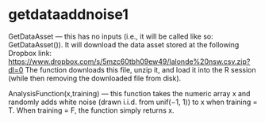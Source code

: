 # getdataaddnoise1

GetDataAsset — this has no inputs (i.e., it will be called like so: GetDataAsset()). It
will download the data asset stored at the following Dropbox link:
https://www.dropbox.com/s/5mzc60tbh09ew49/lalonde%20nsw.csv.zip?dl=0
The function downloads this file, unzip it, and load it into the R session (while then removing the
downloaded file from disk).


AnalysisFunction(x,training) — this function takes the numeric array x and randomly adds white
noise (drawn i.i.d. from unif(−1, 1)) to x when training = T. When training = F, the function
simply returns x.
